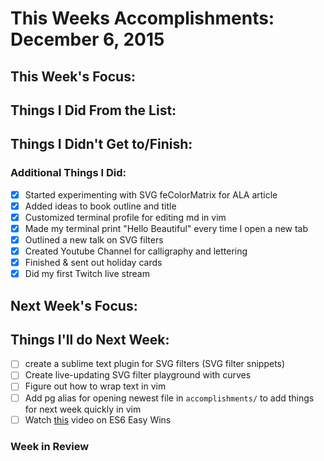 # This Weeks Accomplishments: December 6, 2015

## This Week's Focus:

## Things I Did From the List:

## Things I Didn't Get to/Finish:

### Additional Things I Did:

- [x] Started experimenting with SVG feColorMatrix for ALA article
- [x] Added ideas to book outline and title
- [x] Customized terminal profile for editing md in vim
- [x] Made my terminal print "Hello Beautiful" every time I open a new tab
- [x] Outlined a new talk on SVG filters
- [x] Created Youtube Channel for calligraphy and lettering
- [x] Finished & sent out holiday cards
- [x] Did my first Twitch live stream

## Next Week's Focus:

## Things I'll do Next Week:

- [ ] create a sublime text plugin for SVG filters (SVG filter snippets)
- [ ] Create live-updating SVG filter playground with curves
- [ ] Figure out how to wrap text in vim
- [ ] Add pg alias for opening newest file in `accomplishments/` to add things for next week quickly in vim
- [ ] Watch [this](https://www.youtube.com/watch?v=3QOh955yh0Y&feature=youtu.be&a) video on ES6 Easy Wins

### Week in Review
